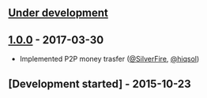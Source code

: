 ## [Under development]

## [1.0.0] - 2017-03-30

- Implemented P2P money trasfer ([@SilverFire], [@hiqsol])

## [Development started] - 2015-10-23

[@hiqsol]: https://github.com/hiqsol
[sol@hiqdev.com]: https://github.com/hiqsol
[@SilverFire]: https://github.com/SilverFire
[d.naumenko.a@gmail.com]: https://github.com/SilverFire
[@tafid]: https://github.com/tafid
[andreyklochok@gmail.com]: https://github.com/tafid
[@BladeRoot]: https://github.com/BladeRoot
[bladeroot@gmail.com]: https://github.com/BladeRoot
[Under development]: https://github.com/hiqdev/omnipay-yandexmoney/releases
[1.0.0]: https://github.com/hiqdev/omnipay-yandexmoney/releases/tag/1.0.0
